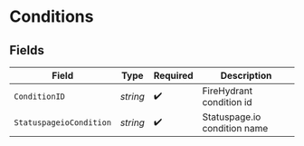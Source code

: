 # Conditions


## Fields

| Field                        | Type                         | Required                     | Description                  |
| ---------------------------- | ---------------------------- | ---------------------------- | ---------------------------- |
| `ConditionID`                | *string*                     | :heavy_check_mark:           | FireHydrant condition id     |
| `StatuspageioCondition`      | *string*                     | :heavy_check_mark:           | Statuspage.io condition name |
